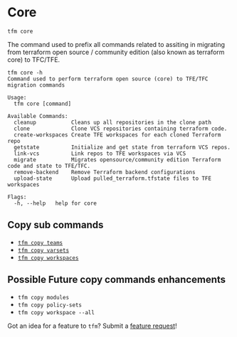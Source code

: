 # Core

`tfm core`

The command used to prefix all commands related to assiting in migrating from terraform open source / community edition (also known as terraform core) to TFC/TFE.

```stdout
tfm core -h 
Command used to perform terraform open source (core) to TFE/TFC migration commands

Usage:
  tfm core [command]

Available Commands:
  cleanup           Cleans up all repositories in the clone path
  clone             Clone VCS repositories containing terraform code.
  create-workspaces Create TFE workspaces for each cloned Terraform repo
  getstate          Initialize and get state from terraform VCS repos.
  link-vcs          Link repos to TFE workspaces via VCS
  migrate           Migrates opensource/community edition Terraform code and state to TFE/TFC.
  remove-backend    Remove Terraform backend configurations
  upload-state      Upload pulled_terraform.tfstate files to TFE workspaces

Flags:
  -h, --help   help for core
```

## Copy sub commands

- [`tfm copy teams`](copy_teams.md)
- [`tfm copy varsets`](copy_varsets.md)
- [`tfm copy workspaces`](copy_workspaces.md)


## Possible Future copy commands enhancements

- `tfm copy modules`
- `tfm copy policy-sets`
- `tfm copy workspace --all`

Got an idea for a feature to `tfm`? Submit a [feature request](https://github.com/hashicorp-services/tfm/issues/new?assignees=&labels=&template=feature_request.md&title=)! 
